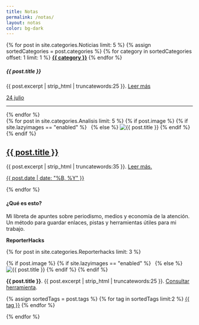 ```yaml
---
title: Notas
permalink: /notas/
layout: notas
color: bg-dark
---
```

<div class="row">
<div class="col-sm-4 col-lg-3 my-2">
	{% for post in site.categories.Noticias limit: 5 %}
           	{% assign sortedCategories = post.categories %}
            {% for category in sortedCategories offset: 1 limit: 1 %}
			<a class="" href="{{site.baseurl}}/notas/foco#{{ category | replace: " ","-" }}"><strong class="d-inline-block mt-2 mb-1 text-primary">{{ category }}</strong></a>	
			{% endfor %}
			<h5>{{ post.title }}</h5>
			<p class="font-weight-normal mb-1">{{ post.excerpt | strip_html | truncatewords:25 }}. <a class="text-decoration-none" href="{{ post.url | absolute_url }}">Leer más</a></p>
			<a class="text-decoration-none" href="{{ post.link }}"><p class="small text-black-50">24 julio</p></a>
			<hr class="mb-0">
{% endfor %}
</div>

<div class="col-sm-8 col-lg-6 my-3">
	{% for post in site.categories.Analisis limit: 5 %}
   {% if post.image %} 
     {% if site.lazyimages == "enabled" %}
	<img class="img-fluid rounded lazyimg" src="data:image/png;base64,iVBORw0KGgoAAAANSUhEUgAAAAMAAAACCAQAAAA3fa6RAAAADklEQVR42mNkAANGCAUAACMAA2w/AMgAAAAASUVORK5CYII=" data-src="{% if post.image contains "://" %}{{ post.image }}{% else %}{{ post.image | absolute_url }}{% endif %}" alt="{{ post.title }}">
	  {% else %}
	<img class="img-fluid rounded" src="{% if post.image contains "://" %}{{ post.image }}{% else %}{{ site.baseurl }}/{{ post.image }}{% endif %}" alt="{{ post.title }}">
      {% endif %}
   {% endif %}
	<h2 class="mt-1"><a class="text-decoration-none text-dark" href="{{ post.url | absolute_url }}">{{ post.title }}</a></h2>
	<p>{{ post.excerpt | strip_html | truncatewords:35 }}. <a class="text-decoration-none" href="{{ post.url | absolute_url }}">Leer más.</a></p>
	<a class="text-decoration-none" href="{{ post.link }}"><p class="small text-black-50">{{ post.date | date: "%B, %Y" }}</p></a>
{% endfor %}

</div>

<div class="col-sm-6 col-md-6 col-lg-3 ml-auto">
	<aside class="sidebar">
		<div class="p-3 mt-3 mb-3 bg-warning rounded">
			<h4 class="font-italic">¿Qué es esto?</h4>
			<p class="mb-0">Mi libreta de apuntes sobre periodismo, medios y economía de la atención. Un método para guardar enlaces, pistas y herramientas útiles para mi trabajo.</p>
		</div>	
		
<strong class="d-inline-block mt-2 mb-1 text-primary">ReporterHacks</strong>	

{% for post in site.categories.Reporterhacks limit: 3 %}

<div class="card mb-4 shadow-sm small">
   {% if post.image %} 
     {% if site.lazyimages == "enabled" %}
	<img class="img-fluid lazyimg" src="data:image/png;base64,iVBORw0KGgoAAAANSUhEUgAAAAMAAAACCAQAAAA3fa6RAAAADklEQVR42mNkAANGCAUAACMAA2w/AMgAAAAASUVORK5CYII=" data-src="{% if post.image contains "://" %}{{ post.image }}{% else %}{{ post.image | absolute_url }}{% endif %}" alt="{{ post.title }}">
	  {% else %}
	<img class="img-fluid" src="{% if post.image contains "://" %}{{ post.image }}{% else %}{{ post.image | absolute_url }}{% endif %}" alt="{{ post.title }}">
      {% endif %}
   {% endif %}
       <div class="card-body">
		<p class="card-text"><strong>{{ post.title }}</strong>. {{ post.excerpt | strip_html | truncatewords:25 }}. <a class="text-decoration-none" href="{{ post.enlace }}"> Consultar herramienta</a>.</p>
             <div class="d-flex justify-content-start align-items-center">
              	{% assign sortedTags = post.tags %}
                {% for tag in sortedTags limit:2 %}
				<a class="btn btn-light btn-sm mb-1 mr-1" href="{{site.baseurl}}/notas/reporterhacks#{{ tag | replace: " ","-" }}">{{ tag }}</a>
                 {% endfor %}
              </div>
     </div>
	</div>

{% endfor %}


</aside>
</div>
</div>